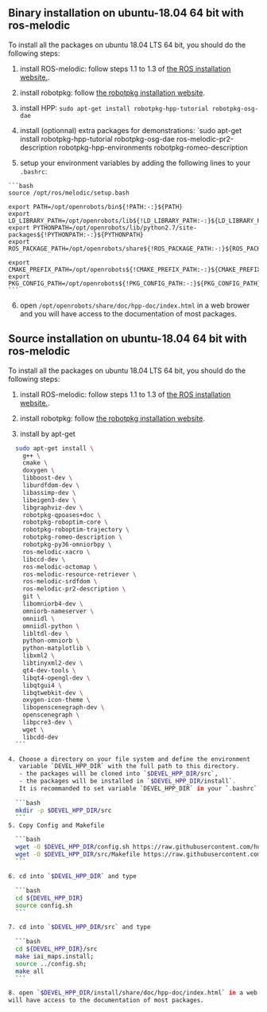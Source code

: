 ## Binary installation on ubuntu-18.04 64 bit with ros-melodic

To install all the packages on ubuntu 18.04 LTS 64 bit, you should do the following steps:

  1. install ROS-melodic: follow steps 1.1 to 1.3 of [the ROS installation website.](http://wiki.ros.org/melodic/Installation/Ubuntu).

  2. install robotpkg: follow [the robotpkg installation website](http://robotpkg.openrobots.org/debian.html).

  3. install HPP: `sudo apt-get install robotpkg-hpp-tutorial robotpkg-osg-dae`

  4. install (optionnal) extra packages for demonstrations:
     `sudo apt-get install robotpkg-hpp-tutorial robotpkg-osg-dae ros-melodic-pr2-description robotpkg-hpp-environments robotpkg-romeo-description

  5. setup your environment variables by adding the following lines to your `.bashrc`:

    ```bash
    source /opt/ros/melodic/setup.bash

    export PATH=/opt/openrobots/bin${!PATH:-:}${PATH}
    export LD_LIBRARY_PATH=/opt/openrobots/lib${!LD_LIBRARY_PATH:-:}${LD_LIBRARY_PATH}
    export PYTHONPATH=/opt/openrobots/lib/python2.7/site-packages${!PYTHONPATH:-:}${PYTHONPATH}
    export ROS_PACKAGE_PATH=/opt/openrobots/share${!ROS_PACKAGE_PATH:-:}${ROS_PACKAGE_PATH}

    export CMAKE_PREFIX_PATH=/opt/openrobots${!CMAKE_PREFIX_PATH:-:}${CMAKE_PREFIX_PATH}
    export PKG_CONFIG_PATH=/opt/openrobots${!PKG_CONFIG_PATH:-:}${PKG_CONFIG_PATH}
    ```

  6. open `/opt/openrobots/share/doc/hpp-doc/index.html` in a web brower and you
  will have access to the documentation of most packages.

## Source installation on ubuntu-18.04 64 bit with ros-melodic

To install all the packages on ubuntu 18.04 LTS 64 bit, you should do the following steps:

  1. install ROS-melodic: follow steps 1.1 to 1.3 of [the ROS installation website.](http://wiki.ros.org/melodic/Installation/Ubuntu).

  2. install robotpkg: follow [the robotpkg installation website](http://robotpkg.openrobots.org/debian.html).

  3. install by apt-get
  ```bash
    sudo apt-get install \
      g++ \
      cmake \
      doxygen \
      libboost-dev \
      liburdfdom-dev \
      libassimp-dev \
      libeigen3-dev \
      libgraphviz-dev \
      robotpkg-qpoases+doc \
      robotpkg-roboptim-core \
      robotpkg-roboptim-trajectory \
      robotpkg-romeo-description \
      robotpkg-py36-omniorbpy \
      ros-melodic-xacro \
      libccd-dev \
      ros-melodic-octomap \
      ros-melodic-resource-retriever \
      ros-melodic-srdfdom \
      ros-melodic-pr2-description \
      git \
      libomniorb4-dev \
      omniorb-nameserver \
      omniidl \
      omniidl-python \
      libltdl-dev \
      python-omniorb \
      python-matplotlib \
      libxml2 \
      libtinyxml2-dev \
      qt4-dev-tools \
      libqt4-opengl-dev \
      libqtgui4 \
      libqtwebkit-dev \
      oxygen-icon-theme \
      libopenscenegraph-dev \
      openscenegraph \
      libpcre3-dev \
      wget \
      libcdd-dev
    ```

  4. Choose a directory on your file system and define the environment
     variable `DEVEL_HPP_DIR` with the full path to this directory.
     - the packages will be cloned into `$DEVEL_HPP_DIR/src`,
     - the packages will be installed in `$DEVEL_HPP_DIR/install`.
     It is recommanded to set variable `DEVEL_HPP_DIR` in your `.bashrc` for future use.

    ```bash
    mkdir -p $DEVEL_HPP_DIR/src
    ```
  5. Copy Config and Makefile

    ```bash
    wget -O $DEVEL_HPP_DIR/config.sh https://raw.githubusercontent.com/humanoid-path-planner/hpp-doc/devel/doc/config/ubuntu-18.04-melodic.sh
    wget -O $DEVEL_HPP_DIR/src/Makefile https://raw.githubusercontent.com/humanoid-path-planner/hpp-doc/devel/doc/Makefile
    ```

  6. cd into `$DEVEL_HPP_DIR` and type

    ```bash
    cd ${DEVEL_HPP_DIR}
    source config.sh
    ```

  7. cd into `$DEVEL_HPP_DIR/src` and type

    ```bash
    cd ${DEVEL_HPP_DIR}/src
    make iai_maps.install;
    source ../config.sh;
    make all
    ```

  8. open `$DEVEL_HPP_DIR/install/share/doc/hpp-doc/index.html` in a web brower and you
  will have access to the documentation of most packages.
